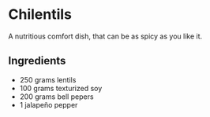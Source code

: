 # Chilentils

A nutritious comfort dish, that can be as spicy as you like it.

## Ingredients

* 250 grams lentils
* 100 grams texturized soy
* 200 grams bell pepers
* 1 jalapeño pepper